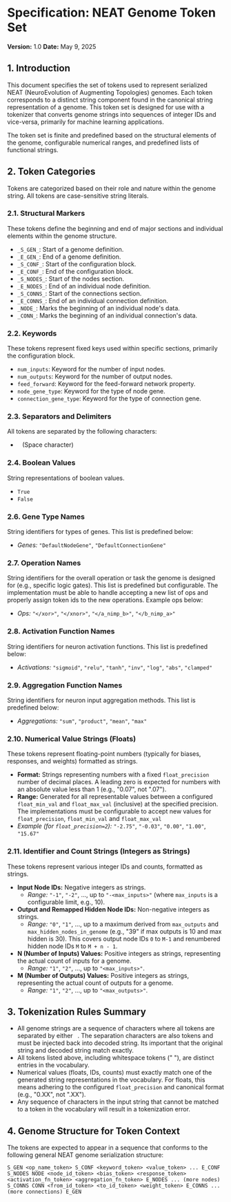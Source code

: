 # Specification: NEAT Genome Token Set

**Version:** 1.0
**Date:** May 9, 2025

## 1. Introduction

This document specifies the set of tokens used to represent serialized NEAT (NeuroEvolution of Augmenting Topologies) genomes. Each token corresponds to a distinct string component found in the canonical string representation of a genome. This token set is designed for use with a tokenizer that converts genome strings into sequences of integer IDs and vice-versa, primarily for machine learning applications.

The token set is finite and predefined based on the structural elements of the genome, configurable numerical ranges, and predefined lists of functional strings.

## 2. Token Categories

Tokens are categorized based on their role and nature within the genome string. All tokens are case-sensitive string literals.

### 2.1. Structural Markers
These tokens define the beginning and end of major sections and individual elements within the genome structure.

* `_S_GEN_`: Start of a genome definition.
* `_E_GEN_`: End of a genome definition.
* `_S_CONF_`: Start of the configuration block.
* `_E_CONF_`: End of the configuration block.
* `_S_NODES_`: Start of the nodes section.
* `_E_NODES_`: End of an individual node definition.
* `_S_CONNS_`: Start of the connections section.
* `_E_CONNS_`: End of an individual connection definition.
* `_NODE_`: Marks the beginning of an individual node's data.
* `_CONN_`: Marks the beginning of an individual connection's data.

### 2.2. Keywords
These tokens represent fixed keys used within specific sections, primarily the configuration block.

* `num_inputs`: Keyword for the number of input nodes.
* `num_outputs`: Keyword for the number of output nodes.
* `feed_forward`: Keyword for the feed-forward network property.
* `node_gene_type`: Keyword for the type of node gene.
* `connection_gene_type`: Keyword for the type of connection gene.

### 2.3. Separators and Delimiters
All tokens are separated by the following characters:

* ` ` (Space character)

### 2.4. Boolean Values
String representations of boolean values.

* `True`
* `False`

### 2.6. Gene Type Names
String identifiers for types of genes. This list is predefined below:

* *Genes:* `"DefaultNodeGene"`, `"DefaultConnectionGene"`

### 2.7. Operation Names
String identifiers for the overall operation or task the genome is designed for (e.g., specific logic gates). This list is predefined but configurable. The implementation must be able to handle accepting a new list of ops and properly assign token ids to the new operations. Example ops below:

* *Ops:* `"</xor>"`, `"</xnor>"`, `"</a_nimp_b>"`, `"</b_nimp_a>"`

### 2.8. Activation Function Names
String identifiers for neuron activation functions. This list is predefined below:

* *Activations:* `"sigmoid"`, `"relu"`, `"tanh"`, `"inv"`, `"log"`, `"abs"`, `"clamped"`

### 2.9. Aggregation Function Names
String identifiers for neuron input aggregation methods. This list is predefined below:

* *Aggregations:* `"sum"`, `"product"`, `"mean"`, `"max"`

### 2.10. Numerical Value Strings (Floats)
These tokens represent floating-point numbers (typically for biases, responses, and weights) formatted as strings.
* **Format:** Strings representing numbers with a fixed `float_precision` number of decimal places. A leading zero is expected for numbers with an absolute value less than 1 (e.g., "0.07", not ".07").
* **Range:** Generated for all representable values between a configured `float_min_val` and `float_max_val` (inclusive) at the specified precision. The implementations must be configurable to accept new values for `float_precision`, `float_min_val` and `float_max_val`
* *Example (for `float_precision=2`):* `"-2.75"`, `"-0.03"`, `"0.00"`, `"1.00"`, `"15.67"`

### 2.11. Identifier and Count Strings (Integers as Strings)
These tokens represent various integer IDs and counts, formatted as strings.

* **Input Node IDs:** Negative integers as strings.
    * *Range:* `"-1"`, `"-2"`, ..., up to `"-<max_inputs>"` (where `max_inputs` is a configurable limit, e.g., 10).
* **Output and Remapped Hidden Node IDs:** Non-negative integers as strings.
    * *Range:* `"0"`, `"1"`, ..., up to a maximum derived from `max_outputs` and `max_hidden_nodes_in_genome` (e.g., "39" if max outputs is 10 and max hidden is 30). This covers output node IDs `0` to `M-1` and renumbered hidden node IDs `M` to `M + n - 1`.
* **N (Number of Inputs) Values:** Positive integers as strings, representing the actual count of inputs for a genome.
    * *Range:* `"1"`, `"2"`, ..., up to `"<max_inputs>"`.
* **M (Number of Outputs) Values:** Positive integers as strings, representing the actual count of outputs for a genome.
    * *Range:* `"1"`, `"2"`, ..., up to `"<max_outputs>"`.

## 3. Tokenization Rules Summary

* All genome strings are a sequence of characters where all tokens are separated by either ` `. The separation characters are also tokens and must be injected back into decoded string. Its important that the original string and decoded string match exactly.
* All tokens listed above, including whitespace tokens (" "), are distinct entries in the vocabulary.
* Numerical values (floats, IDs, counts) must exactly match one of the generated string representations in the vocabulary. For floats, this means adhering to the configured `float_precision` and canonical format (e.g., "0.XX", not ".XX").
* Any sequence of characters in the input string that cannot be matched to a token in the vocabulary will result in a tokenization error.

## 4. Genome Structure for Token Context

The tokens are expected to appear in a sequence that conforms to the following general NEAT genome serialization structure:

```
S_GEN <op_name_token> S_CONF <keyword_token> <value_token> ... E_CONF S_NODES NODE <node_id_token> <bias_token> <response_token> <activation_fn_token> <aggregation_fn_token> E_NODES ... (more nodes) S_CONNS CONN <from_id_token> <to_id_token> <weight_token> E_CONNS ... (more connections) E_GEN
```